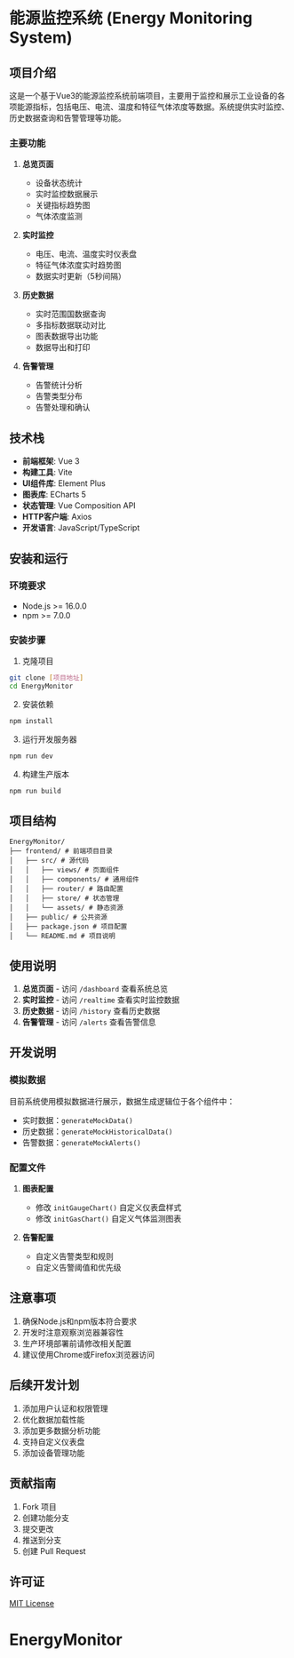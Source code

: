 # 能源监控系统 (Energy Monitoring System)

## 项目介绍
这是一个基于Vue3的能源监控系统前端项目，主要用于监控和展示工业设备的各项能源指标，包括电压、电流、温度和特征气体浓度等数据。系统提供实时监控、历史数据查询和告警管理等功能。

### 主要功能
1. **总览页面**
   - 设备状态统计
   - 实时监控数据展示
   - 关键指标趋势图
   - 气体浓度监测

2. **实时监控**
   - 电压、电流、温度实时仪表盘
   - 特征气体浓度实时趋势图
   - 数据实时更新（5秒间隔）

3. **历史数据**
   - 实时范围国数据查询
   - 多指标数据联动对比
   - 图表数据导出功能
   - 数据导出和打印

4. **告警管理**
   - 告警统计分析
   - 告警类型分布
   - 告警处理和确认

## 技术栈
- **前端框架**: Vue 3
- **构建工具**: Vite
- **UI组件库**: Element Plus
- **图表库**: ECharts 5
- **状态管理**: Vue Composition API
- **HTTP客户端**: Axios
- **开发语言**: JavaScript/TypeScript

## 安装和运行
### 环境要求
- Node.js >= 16.0.0
- npm >= 7.0.0

### 安装步骤
1. 克隆项目
```bash
git clone [项目地址]
cd EnergyMonitor
```

2. 安装依赖
```bash
npm install
```

3. 运行开发服务器
```bash
npm run dev
```

4. 构建生产版本
```bash
npm run build
```

## 项目结构
```
EnergyMonitor/
├── frontend/ # 前端项目目录
│   ├── src/ # 源代码
│   │   ├── views/ # 页面组件
│   │   ├── components/ # 通用组件
│   │   ├── router/ # 路由配置
│   │   ├── store/ # 状态管理
│   │   └── assets/ # 静态资源
│   ├── public/ # 公共资源
│   ├── package.json # 项目配置
│   └── README.md # 项目说明
```

## 使用说明
1. **总览页面** - 访问 `/dashboard` 查看系统总览
2. **实时监控** - 访问 `/realtime` 查看实时监控数据
3. **历史数据** - 访问 `/history` 查看历史数据
4. **告警管理** - 访问 `/alerts` 查看告警信息

## 开发说明
### 模拟数据
目前系统使用模拟数据进行展示，数据生成逻辑位于各个组件中：
- 实时数据：`generateMockData()`
- 历史数据：`generateMockHistoricalData()`
- 告警数据：`generateMockAlerts()`

### 配置文件
1. **图表配置**
   - 修改 `initGaugeChart()` 自定义仪表盘样式
   - 修改 `initGasChart()` 自定义气体监测图表

2. **告警配置**
   - 自定义告警类型和规则
   - 自定义告警阈值和优先级

## 注意事项
1. 确保Node.js和npm版本符合要求
2. 开发时注意观察浏览器兼容性
3. 生产环境部署前请修改相关配置
4. 建议使用Chrome或Firefox浏览器访问

## 后续开发计划
1. 添加用户认证和权限管理
2. 优化数据加载性能
3. 添加更多数据分析功能
4. 支持自定义仪表盘
5. 添加设备管理功能

## 贡献指南
1. Fork 项目
2. 创建功能分支
3. 提交更改
4. 推送到分支
5. 创建 Pull Request

## 许可证
[MIT License](LICENSE)

# EnergyMonitor